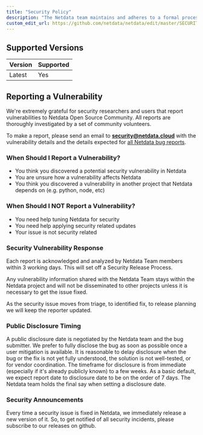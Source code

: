 ```yaml
---
title: "Security Policy"
description: "The Netdata team maintains and adheres to a formal process any time a member of the community reports a security vulnerability."
custom_edit_url: https://github.com/netdata/netdata/edit/master/SECURITY.md
---
```




## Supported Versions

| Version | Supported |
|-------  | --------- |
| Latest  | Yes       |

## Reporting a Vulnerability

We're extremely grateful for security researchers and users that report vulnerabilities to Netdata Open Source Community. All reports are thoroughly investigated by a set of community volunteers.

To make a report, please send an email to **security@netdata.cloud** with
the vulnerability details and the details expected for [all Netdata bug
reports](https://github.com/netdata/netdata/blob/c1f4c6cf503995cd4d896c5821b00d55afcbde87/.github/ISSUE_TEMPLATE/bug_report.md).

### When Should I Report a Vulnerability?

-   You think you discovered a potential security vulnerability in Netdata
-   You are unsure how a vulnerability affects Netdata
-   You think you discovered a vulnerability in another project that Netdata depends on (e.g. python, node, etc)

### When Should I NOT Report a Vulnerability?

-   You need help tuning Netdata for security
-   You need help applying security related updates
-   Your issue is not security related

### Security Vulnerability Response

Each report is acknowledged and analyzed by Netdata Team members within 3 working days. This will set off a Security Release Process.

Any vulnerability information shared with the Netdata Team stays within the Netdata project and will not be disseminated to other projects unless it is necessary to get the issue fixed.

As the security issue moves from triage, to identified fix, to release planning we will keep the reporter updated.

### Public Disclosure Timing

A public disclosure date is negotiated by the Netdata team and the bug submitter. We prefer to fully disclose the bug as soon as possible once a user mitigation is available. It is reasonable to delay disclosure when the bug or the fix is not yet fully understood, the solution is not well-tested, or for vendor coordination. The timeframe for disclosure is from immediate (especially if it's already publicly known) to a few weeks. As a basic default, we expect report date to disclosure date to be on the order of 7 days. The Netdata team holds the final say when setting a disclosure date.

### Security Announcements

Every time a security issue is fixed in Netdata, we immediately release a new version of it. So, to get notified of all security incidents, please subscribe to our releases on github.


